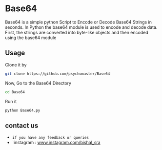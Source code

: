 # Base64
Base64 is a simple python Script to Encode or Decode Base64 Strings in seconds.
In Python the base64 module is used to encode and decode data. First, the strings are converted into byte-like objects and then encoded using the base64 module
## Usage
Clone it by
```bash
git clone https://github.com/psychomaster/Base64
```
Now, Go to the Base64 Directory
```bash
cd Base64
```
Run it 
```bash
python Base64.py
```
## contact us
* `if you have any feedback or queries`
* `instagram : www.instagram.com/bishal_sra
